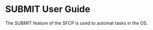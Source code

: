 <!-- vim: set ft=markdown sw=4 ts=4 tw=80 cc: -->
# SUBMIT User Guide

The SUBMIT feature of the SFCP is used to automat tasks in the OS.
